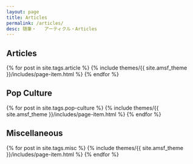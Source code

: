 ```yaml
---
layout: page
title: Articles
permalink: /articles/
desc: 随筆・	アーティクル・Articles
---
```


<h2>Articles</h2>
{% for post in site.tags.article %}
  {% include themes/{{ site.amsf_theme }}/includes/page-item.html %}
{% endfor %}

<h2>Pop Culture</h2>
{% for post in site.tags.pop-culture %}
  {% include themes/{{ site.amsf_theme }}/includes/page-item.html %}
{% endfor %}


<h2>Miscellaneous</h2>
{% for post in site.tags.misc %}
  {% include themes/{{ site.amsf_theme }}/includes/page-item.html %}
{% endfor %}
